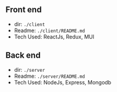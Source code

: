 ## Front end

- dir: `./client`
- Readme: `./client/README.md`
- Tech Used: ReactJs, Redux, MUI

## Back end

- dir: `./server`
- Readme: `./server/README.md`
- Tech Used: NodeJs, Express, Mongodb
